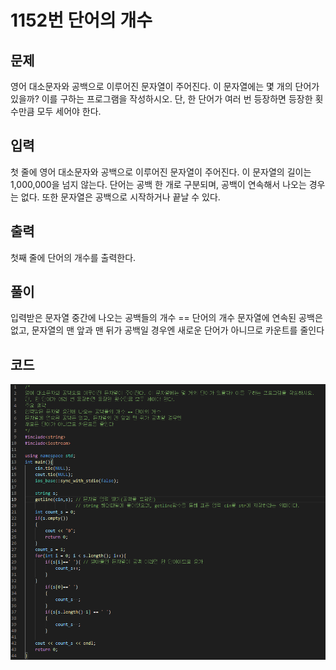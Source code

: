 # **1152번** 단어의 개수

[문자열]: https://www.acmicpc.net/problem/1152	"단어의 개수"



## 문제

영어 대소문자와 공백으로 이루어진 문자열이 주어진다. 
이 문자열에는 몇 개의 단어가 있을까? 이를 구하는 프로그램을 작성하시오. 단, 한 단어가 여러 번 등장하면 등장한 횟수만큼 모두 세어야 한다.



## 입력

첫 줄에 영어 대소문자와 공백으로 이루어진 문자열이 주어진다. 
이 문자열의 길이는 1,000,000을 넘지 않는다. 
단어는 공백 한 개로 구분되며, 공백이 연속해서 나오는 경우는 없다. 
또한 문자열은 공백으로 시작하거나 끝날 수 있다.



## 출력

첫째 줄에 단어의 개수를 출력한다.



## 풀이

입력받은 문자열 중간에 나오는 공백들의 개수 == 단어의 개수
문자열에 연속된 공백은 없고, 문자열의 맨 앞과 맨 뒤가 공백일 경우엔 
새로운 단어가 아니므로 카운트를 줄인다



## 코드


![코드](https://github.com/Cheetozzeong/Algorithm_Study/blob/main/week2/1152/1152.png?raw=true)

